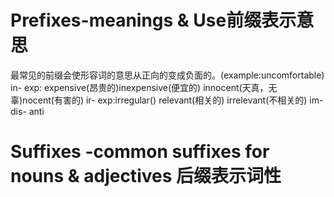 # Prefixes-meanings & Use前缀表示意思
最常见的前缀会使形容词的意思从正向的变成负面的。(example:uncomfortable)
in-
exp: expensive(昂贵的)inexpensive(便宜的) innocent(天真，无辜)nocent(有害的)
ir-
exp:irregular() relevant(相关的) irrelevant(不相关的)
im-
dis-
anti
# Suffixes -common suffixes for nouns & adjectives 后缀表示词性

